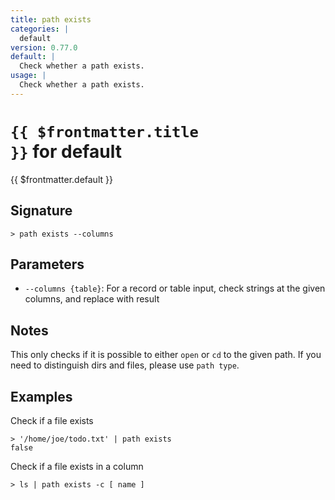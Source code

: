 ```yaml
---
title: path exists
categories: |
  default
version: 0.77.0
default: |
  Check whether a path exists.
usage: |
  Check whether a path exists.
---
```


# <code>{{ $frontmatter.title }}</code> for default

<div class='command-title'>{{ $frontmatter.default }}</div>

## Signature

```> path exists --columns```

## Parameters

 -  `--columns {table}`: For a record or table input, check strings at the given columns, and replace with result

## Notes
This only checks if it is possible to either `open` or `cd` to the given path.
If you need to distinguish dirs and files, please use `path type`.
## Examples

Check if a file exists
```shell
> '/home/joe/todo.txt' | path exists
false
```

Check if a file exists in a column
```shell
> ls | path exists -c [ name ]

```
